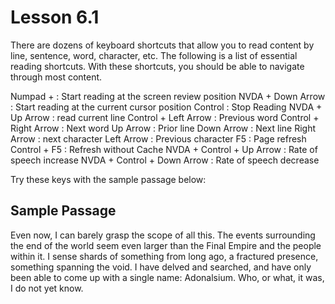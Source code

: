 # Lesson 6.1

There are dozens of keyboard shortcuts that allow you to read content by
line, sentence, word, character, etc. The following is a list of
essential reading shortcuts. With these shortcuts, you should be able to
navigate through most content.

Numpad +
:   Start reading at the screen review position
NVDA + Down Arrow
:   Start reading at the current cursor position
Control
:   Stop Reading
NVDA + Up Arrow
:   read current line
Control + Left Arrow
:   Previous word
Control + Right Arrow
:   Next word
Up Arrow
:   Prior line
Down Arrow
:   Next line
Right Arrow
:   next character
Left Arrow
:   Previous character
F5
:   Page refresh
Control + F5
:   Refresh without Cache
NVDA + Control + Up Arrow
:   Rate of speech increase
NVDA + Control + Down Arrow
:   Rate of speech decrease

Try these keys with the sample passage below:

## Sample Passage

Even now, I can barely grasp the scope of all this. The events surrounding the end of the world seem even larger than the Final Empire and the people within it. I sense shards of something from long ago, a fractured presence, something spanning the void.
I have delved and searched, and have only been able to come up with a single name: Adonalsium. Who, or what, it was, I do not yet know.
